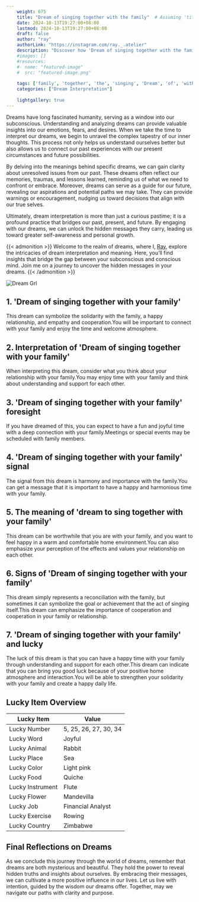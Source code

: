 ```yaml
---
    weight: 675
    title: "Dream of singing together with the family"  # Assuming 'title' column exists
    date: 2024-10-13T19:27:00+08:00
    lastmod: 2024-10-13T19:27:00+08:00
    draft: false
    author: "ray"
    authorLink: "https://instagram.com/ray._.atelier"
    description: "Discover how 'Dream of singing together with the family' can interpret your future and uncover its significant meanings in your life."
    #images: []
    #resources:
    #- name: "featured-image"
    #  src: "featured-image.png"
    
    tags: ['family', 'together', 'the', 'singing', 'Dream', 'of', 'with']
    categories: ["Dream Interpretation"]
    
    lightgallery: true
---
```

    
Dreams have long fascinated humanity, serving as a window into our subconscious. Understanding and analyzing dreams can provide valuable insights into our emotions, fears, and desires. When we take the time to interpret our dreams, we begin to unravel the complex tapestry of our inner thoughts. This process not only helps us understand ourselves better but also allows us to connect our past experiences with our present circumstances and future possibilities.

By delving into the meanings behind specific dreams, we can gain clarity about unresolved issues from our past. These dreams often reflect our memories, traumas, and lessons learned, reminding us of what we need to confront or embrace. Moreover, dreams can serve as a guide for our future, revealing our aspirations and potential paths we may take. They can provide warnings or encouragement, nudging us toward decisions that align with our true selves.

Ultimately, dream interpretation is more than just a curious pastime; it is a profound practice that bridges our past, present, and future. By engaging with our dreams, we can unlock the hidden messages they carry, leading us toward greater self-awareness and personal growth.

{{< admonition >}}
Welcome to the realm of dreams, where I, [Ray](https://instagram.com/ray._.atelier), explore the intricacies of dream interpretation and meaning. Here, you’ll find insights that bridge the gap between your subconscious and conscious mind. Join me on a journey to uncover the hidden messages in your dreams.
{{< /admonition >}}

![Dream Grl](https://cdn.pixabay.com/photo/2017/11/02/03/35/gothic-2910057_1280.jpg "Dream Grl")

## 1. 'Dream of singing together with your family'
This dream can symbolize the solidarity with the family, a happy relationship, and empathy and cooperation.You will be important to connect with your family and enjoy the time and welcome atmosphere.

## 2. Interpretation of 'Dream of singing together with your family'
When interpreting this dream, consider what you think about your relationship with your family.You may enjoy time with your family and think about understanding and support for each other.

## 3. 'Dream of singing together with your family' foresight
If you have dreamed of this, you can expect to have a fun and joyful time with a deep connection with your family.Meetings or special events may be scheduled with family members.

## 4. 'Dream of singing together with your family' signal
The signal from this dream is harmony and importance with the family.You can get a message that it is important to have a happy and harmonious time with your family.

## 5. The meaning of 'dream to sing together with your family'
This dream can be worthwhile that you are with your family, and you want to feel happy in a warm and comfortable home environment.You can also emphasize your perception of the effects and values your relationship on each other.

## 6. Signs of 'Dream of singing together with your family'
This dream simply represents a reconciliation with the family, but sometimes it can symbolize the goal or achievement that the act of singing itself.This dream can emphasize the importance of cooperation and cooperation in your family or relationship.

## 7. 'Dream of singing together with your family' and lucky
The luck of this dream is that you can have a happy time with your family through understanding and support for each other.This dream can indicate that you can bring you good luck because of your positive home atmosphere and interaction.You will be able to strengthen your solidarity with your family and create a happy daily life.

## Lucky Item Overview
| Lucky Item          | Value              |
|---------------|--------------------|
| Lucky Number        | 5, 25, 26, 27, 30, 34  |
| Lucky Word          | Joyful |
| Lucky Animal        | Rabbit |
| Lucky Place         | Sea     |
| Lucky Color         | Light pink     |
| Lucky Food          | Quiche      |
| Lucky Instrument    | Flute |
| Lucky Flower        | Mandevilla    |
| Lucky Job           | Financial Analyst       |
| Lucky Exercise      | Rowing  |
| Lucky Country       | Zimbabwe    |


##  Final Reflections on Dreams

As we conclude this journey through the world of dreams, remember that dreams are both mysterious and beautiful. They hold the power to reveal hidden truths and insights about ourselves. By embracing their messages, we can cultivate a more positive influence in our lives. Let us live with intention, guided by the wisdom our dreams offer. Together, may we navigate our paths with clarity and purpose.

